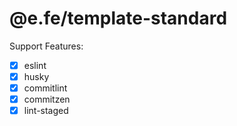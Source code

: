 # @e.fe/template-standard

Support Features:

- [x] eslint
- [x] husky
- [x] commitlint
- [x] commitzen
- [x] lint-staged
